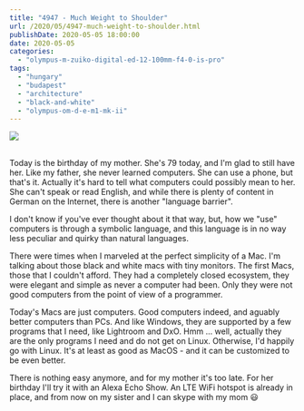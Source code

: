 ```yaml
---
title: "4947 - Much Weight to Shoulder"
url: /2020/05/4947-much-weight-to-shoulder.html
publishDate: 2020-05-05 18:00:00
date: 2020-05-05
categories: 
  - "olympus-m-zuiko-digital-ed-12-100mm-f4-0-is-pro"
tags: 
  - "hungary"
  - "budapest"
  - "architecture"
  - "black-and-white"
  - "olympus-om-d-e-m1-mk-ii"
---
```

<div class="container">
<div class="center"><a target="_blank" href="https://d25zfm9zpd7gm5.cloudfront.net/1200x1200/2018/20180520_194806_lr.jpg"><img class="webfeedsFeaturedVisual" src="https://d25zfm9zpd7gm5.cloudfront.net/0600x0600/2018/20180520_194806_lr.jpg" /></a></div>
</div>
<br />

Today is the birthday of my mother. She's 79 today, and I'm glad to
still have her. Like my father, she never learned computers. She can
use a phone, but that's it. Actually it's hard to tell what
computers could possibly mean to her. She can't speak or read
English, and while there is plenty of content in German on the
Internet, there is another "language barrier".

I don't know if you've ever thought about it that way, but, how we
"use" computers is through a symbolic language, and this language is
in no way less peculiar and quirky than natural languages. 

There were times when I marveled at the perfect simplicity of a Mac.
I'm talking about those black and white macs with tiny monitors. The
first Macs, those that I couldn't afford. They had a completely
closed ecosystem, they were elegant and simple as never a computer
had been. Only they were not good computers from the point of view
of a programmer.

Today's Macs are just computers. Good computers indeed, and aguably
better computers than PCs. And like Windows, they are supported by a
few programs that I need, like Lightroom and DxO. Hmm ... well,
actually they are the only programs I need and do not get on Linux.
Otherwise, I'd happily go with Linux. It's at least as good as MacOS - and it can be customized to be even better.

There is nothing easy anymore, and for my mother it's too late. For
her birthday I'll try it with an Alexa Echo Show. An LTE WiFi
hotspot is already in place, and from now on my sister and I can
skype with my mom :smiley: